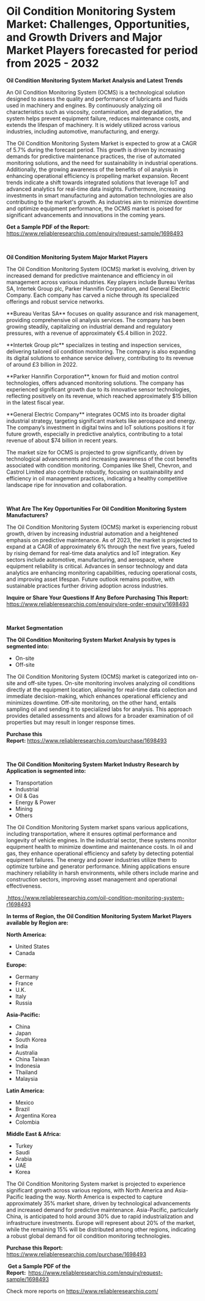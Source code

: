 <p><h1>Oil Condition Monitoring System Market: Challenges, Opportunities, and Growth Drivers and Major Market Players forecasted for period from 2025 - 2032</h1></p><p><strong>Oil Condition Monitoring System Market Analysis and Latest Trends</strong></p>
<p><p>An Oil Condition Monitoring System (OCMS) is a technological solution designed to assess the quality and performance of lubricants and fluids used in machinery and engines. By continuously analyzing oil characteristics such as viscosity, contamination, and degradation, the system helps prevent equipment failure, reduces maintenance costs, and extends the lifespan of machinery. It is widely utilized across various industries, including automotive, manufacturing, and energy.</p><p>The Oil Condition Monitoring System Market is expected to grow at a CAGR of 5.7% during the forecast period. This growth is driven by increasing demands for predictive maintenance practices, the rise of automated monitoring solutions, and the need for sustainability in industrial operations. Additionally, the growing awareness of the benefits of oil analysis in enhancing operational efficiency is propelling market expansion. Recent trends indicate a shift towards integrated solutions that leverage IoT and advanced analytics for real-time data insights. Furthermore, increasing investments in smart manufacturing and automation technologies are also contributing to the market's growth. As industries aim to minimize downtime and optimize equipment performance, the OCMS market is poised for significant advancements and innovations in the coming years.</p></p>
<p><strong>Get a Sample PDF of the Report:&nbsp;</strong> <a href="https://www.reliableresearchiq.com/enquiry/request-sample/1698493?utm_campaign=2780&utm_medium=2&utm_source=Github&utm_content=ia&utm_term=11042025&utm_id=oil-condition-monitoring-system">https://www.reliableresearchiq.com/enquiry/request-sample/1698493</a></p>
<p>&nbsp;</p>
<p><strong>Oil Condition Monitoring System Major Market Players</strong></p>
<p><p>The Oil Condition Monitoring System (OCMS) market is evolving, driven by increased demand for predictive maintenance and efficiency in oil management across various industries. Key players include Bureau Veritas SA, Intertek Group plc, Parker Hannifin Corporation, and General Electric Company. Each company has carved a niche through its specialized offerings and robust service networks.</p><p>**Bureau Veritas SA** focuses on quality assurance and risk management, providing comprehensive oil analysis services. The company has been growing steadily, capitalizing on industrial demand and regulatory pressures, with a revenue of approximately €5.4 billion in 2022.</p><p>**Intertek Group plc** specializes in testing and inspection services, delivering tailored oil condition monitoring. The company is also expanding its digital solutions to enhance service delivery, contributing to its revenue of around £3 billion in 2022.</p><p>**Parker Hannifin Corporation**, known for fluid and motion control technologies, offers advanced monitoring solutions. The company has experienced significant growth due to its innovative sensor technologies, reflecting positively on its revenue, which reached approximately $15 billion in the latest fiscal year.</p><p>**General Electric Company** integrates OCMS into its broader digital industrial strategy, targeting significant markets like aerospace and energy. The company’s investment in digital twins and IoT solutions positions it for future growth, especially in predictive analytics, contributing to a total revenue of about $74 billion in recent years.</p><p>The market size for OCMS is projected to grow significantly, driven by technological advancements and increasing awareness of the cost benefits associated with condition monitoring. Companies like Shell, Chevron, and Castrol Limited also contribute robustly, focusing on sustainability and efficiency in oil management practices, indicating a healthy competitive landscape ripe for innovation and collaboration.</p></p>
<p>&nbsp;</p>
<p><strong>What Are The Key Opportunities For Oil Condition Monitoring System Manufacturers?</strong></p>
<p><p>The Oil Condition Monitoring System (OCMS) market is experiencing robust growth, driven by increasing industrial automation and a heightened emphasis on predictive maintenance. As of 2023, the market is projected to expand at a CAGR of approximately 6% through the next five years, fueled by rising demand for real-time data analytics and IoT integration. Key sectors include automotive, manufacturing, and aerospace, where equipment reliability is critical. Advances in sensor technology and data analytics are enhancing monitoring capabilities, reducing operational costs, and improving asset lifespan. Future outlook remains positive, with sustainable practices further driving adoption across industries.</p></p>
<p><strong>Inquire or Share Your Questions If Any Before Purchasing This Report:</strong> <a href="https://www.reliableresearchiq.com/enquiry/pre-order-enquiry/1698493?utm_campaign=2780&utm_medium=2&utm_source=Github&utm_content=ia&utm_term=11042025&utm_id=oil-condition-monitoring-system">https://www.reliableresearchiq.com/enquiry/pre-order-enquiry/1698493</a></p>
<p>&nbsp;</p>
<p><strong>Market Segmentation</strong></p>
<p><strong>The Oil Condition Monitoring System Market Analysis by types is segmented into:</strong></p>
<p><ul><li>On-site</li><li>Off-site</li></ul></p>
<p><p>The Oil Condition Monitoring System (OCMS) market is categorized into on-site and off-site types. On-site monitoring involves analyzing oil conditions directly at the equipment location, allowing for real-time data collection and immediate decision-making, which enhances operational efficiency and minimizes downtime. Off-site monitoring, on the other hand, entails sampling oil and sending it to specialized labs for analysis. This approach provides detailed assessments and allows for a broader examination of oil properties but may result in longer response times.</p></p>
<p><strong>Purchase this Report:&nbsp;</strong><a href="https://www.reliableresearchiq.com/purchase/1698493?utm_campaign=2780&utm_medium=2&utm_source=Github&utm_content=ia&utm_term=11042025&utm_id=oil-condition-monitoring-system">https://www.reliableresearchiq.com/purchase/1698493</a></p>
<p>&nbsp;</p>
<p><strong>The Oil Condition Monitoring System Market Industry Research by Application is segmented into:</strong></p>
<p><ul><li>Transportation</li><li>Industrial</li><li>Oil & Gas</li><li>Energy & Power</li><li>Mining</li><li>Others</li></ul></p>
<p><p>The Oil Condition Monitoring System market spans various applications, including transportation, where it ensures optimal performance and longevity of vehicle engines. In the industrial sector, these systems monitor equipment health to minimize downtime and maintenance costs. In oil and gas, they enhance operational efficiency and safety by detecting potential equipment failures. The energy and power industries utilize them to optimize turbine and generator performance. Mining applications ensure machinery reliability in harsh environments, while others include marine and construction sectors, improving asset management and operational effectiveness.</p></p>
<p><a href="https://www.reliableresearchiq.com/oil-condition-monitoring-system-r1698493?utm_campaign=2780&utm_medium=2&utm_source=Github&utm_content=ia&utm_term=11042025&utm_id=oil-condition-monitoring-system">&nbsp;https://www.reliableresearchiq.com/oil-condition-monitoring-system-r1698493</a></p>
<p><strong>In terms of Region, the Oil Condition Monitoring System Market Players available by Region are:</strong></p>
<p>
    <p> <strong> North America: </strong>
        <ul>
            <li>United States</li>
            <li>Canada</li>
        </ul>
        </p> 
    <p> <strong> Europe: </strong>
        <ul>
            <li>Germany</li>
            <li>France</li>
            <li>U.K.</li>
            <li>Italy</li>
            <li>Russia</li>
        </ul>
        </p> 
    <p> <strong> Asia-Pacific: </strong>
        <ul>
            <li>China</li>
            <li>Japan</li>
            <li>South Korea</li>
            <li>India</li>
            <li>Australia</li>
            <li>China Taiwan</li>
            <li>Indonesia</li>
            <li>Thailand</li>
            <li>Malaysia</li>
        </ul>
        </p> 
    <p> <strong> Latin America: </strong>
        <ul>
            <li>Mexico</li>
            <li>Brazil</li>
            <li>Argentina Korea</li>
            <li>Colombia</li>
        </ul>
        </p> 
    <p> <strong> Middle East & Africa: </strong>
        <ul>
            <li>Turkey</li>
            <li>Saudi</li>
            <li>Arabia</li>
            <li>UAE</li>
            <li>Korea</li>
        </ul>
    </p>
    </p>
<p><p>The Oil Condition Monitoring System market is projected to experience significant growth across various regions, with North America and Asia-Pacific leading the way. North America is expected to capture approximately 35% market share, driven by technological advancements and increased demand for predictive maintenance. Asia-Pacific, particularly China, is anticipated to hold around 30% due to rapid industrialization and infrastructure investments. Europe will represent about 20% of the market, while the remaining 15% will be distributed among other regions, indicating a robust global demand for oil condition monitoring technologies.</p></p>
<p><strong>Purchase this Report: </strong><a href="https://www.reliableresearchiq.com/purchase/1698493?utm_campaign=2780&utm_medium=2&utm_source=Github&utm_content=ia&utm_term=11042025&utm_id=oil-condition-monitoring-system">https://www.reliableresearchiq.com/purchase/1698493</a></p>
<p>&nbsp;<strong>Get a Sample PDF of the Report:&nbsp;&nbsp;</strong><a href="https://www.reliableresearchiq.com/enquiry/request-sample/1698493?utm_campaign=2780&utm_medium=2&utm_source=Github&utm_content=ia&utm_term=11042025&utm_id=oil-condition-monitoring-system">https://www.reliableresearchiq.com/enquiry/request-sample/1698493</a></p>
<p><strong></strong></p>
<p>Check more reports on <a href="https://www.reliableresearchiq.com/?utm_campaign=2780&utm_medium=2&utm_source=Github&utm_content=ia&utm_term=11042025&utm_id=oil-condition-monitoring-system">https://www.reliableresearchiq.com/</a></p>